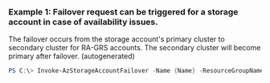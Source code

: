 ### Example 1: Failover request can be triggered for a storage account in case of availability issues.
The failover occurs from the storage account's primary cluster to secondary cluster for RA-GRS accounts.
The secondary cluster will become primary after failover. (autogenerated)
```powershell
PS C:\> Invoke-AzStorageAccountFailover -Name {Name} -ResourceGroupName MyResourceGroup
```

